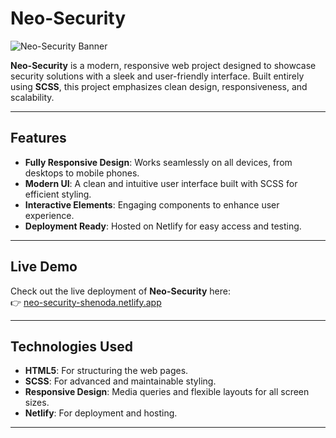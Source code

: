 # Neo-Security

![Neo-Security Banner](https://github.com/user-attachments/assets/2044ee6b-eb38-4b24-8896-d1695cb622a2)

**Neo-Security** is a modern, responsive web project designed to showcase security solutions with a sleek and user-friendly interface. Built entirely using **SCSS**, this project emphasizes clean design, responsiveness, and scalability.

---

## Features

- **Fully Responsive Design**: Works seamlessly on all devices, from desktops to mobile phones.
- **Modern UI**: A clean and intuitive user interface built with SCSS for efficient styling.
- **Interactive Elements**: Engaging components to enhance user experience.
- **Deployment Ready**: Hosted on Netlify for easy access and testing.

---

## Live Demo

Check out the live deployment of **Neo-Security** here:  
👉 [neo-security-shenoda.netlify.app](https://neo-security-shenoda.netlify.app)

---

## Technologies Used

- **HTML5**: For structuring the web pages.
- **SCSS**: For advanced and maintainable styling.
- **Responsive Design**: Media queries and flexible layouts for all screen sizes.
- **Netlify**: For deployment and hosting.

---

